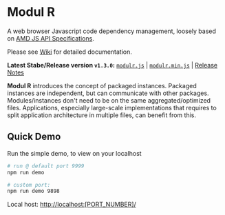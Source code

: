 # Modul R

A web browser Javascript code dependency management, loosely based on [AMD JS API Specifications](https://github.com/amdjs/amdjs-api/wiki/AMD).

Please see [Wiki](https://github.com/modulr-framework/modulr-js/wiki) for detailed documentation.

**Latest Stabe/Release version `v1.3.0`:** [`modulr.js`](https://raw.githubusercontent.com/modulr-framework/modulr-js/master/js/modulr.js) | [`modulr.min.js`](https://raw.githubusercontent.com/modulr-framework/modulr-js/master/js/modulr.min.js) | [Release Notes](https://github.com/mitzerh/modulr-js/wiki/Release-Notes)


**Modul R** introduces the concept of packaged instances. Packaged instances are independent, but can communicate with other packages. Modules/instances don't need to be on the same aggregated/optimized files. Applications, especially large-scale implementations that requires to split application architecture in multiple files, can benefit from this.


## Quick Demo

Run the simple demo, to view on your localhost

```bash
# run @ default port 9999
npm run demo

# custom port:
npm run demo 9898

```

Local host: [http://localhost:[PORT_NUMBER]/](http://localhost:[PORT_NUMBER]/)
